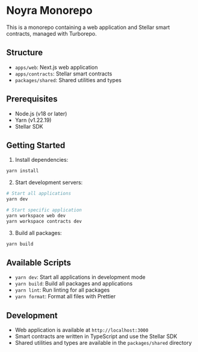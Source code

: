 # Noyra Monorepo

This is a monorepo containing a web application and Stellar smart contracts, managed with Turborepo.

## Structure

- `apps/web`: Next.js web application
- `apps/contracts`: Stellar smart contracts
- `packages/shared`: Shared utilities and types

## Prerequisites

- Node.js (v18 or later)
- Yarn (v1.22.19)
- Stellar SDK

## Getting Started

1. Install dependencies:
```bash
yarn install
```

2. Start development servers:
```bash
# Start all applications
yarn dev

# Start specific application
yarn workspace web dev
yarn workspace contracts dev
```

3. Build all packages:
```bash
yarn build
```

## Available Scripts

- `yarn dev`: Start all applications in development mode
- `yarn build`: Build all packages and applications
- `yarn lint`: Run linting for all packages
- `yarn format`: Format all files with Prettier

## Development

- Web application is available at `http://localhost:3000`
- Smart contracts are written in TypeScript and use the Stellar SDK
- Shared utilities and types are available in the `packages/shared` directory
